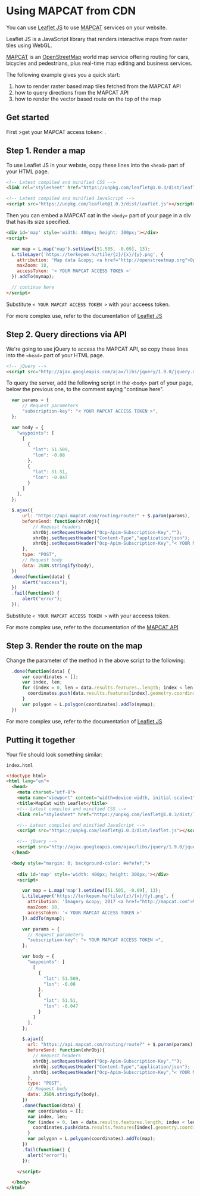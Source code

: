 # Using MAPCAT from CDN

You can use [Leaflet JS](http://leafletjs.org) to use [MAPCAT](http://mapcat.com) services on your website.

Leaflet JS is a JavaScript library that renders interactive maps from raster tiles using WebGL. 

[MAPCAT](https://mapcat.com) is an [OpenStreetMap](http://openstreetmap.org-based) world map service offering routing for cars, bicycles and pedestrians, plus real-time map editing and business services.

The following example gives you a quick start:

1. how to render raster based map tiles fetched from the MAPCAT API
2. how to query directions from the MAPCAT API
3. how to render the vector based route on the top of the map

## Get started

First >get your MAPCAT access token< .

## Step 1. Render a map

To use Leaflet JS in your webste, copy these lines into the ```<head>``` part of your HTML page.

```html
<!-- Latest compiled and minified CSS -->
<link rel="stylesheet" href="https://unpkg.com/leaflet@1.0.3/dist/leaflet.css" />

<!-- Latest compiled and minified JavaScript -->
<script src="https://unpkg.com/leaflet@1.0.3/dist/leaflet.js"></script>
```

Then you can embed a MAPCAT cat in the ```<body>``` part of your page in a div that has its size specified.

```html
<div id='map' style='width: 400px; height: 300px;'></div>
<script>

  var map = L.map('map').setView([51.505, -0.09], 13);
  L.tileLayer('https://terkepem.hu/tile/{z}/{x}/{y}.png', {
    attribution: 'Map data &copy; <a href="http://openstreetmap.org">OpenStreetMap</a> contributors, <a href="http://creativecommons.org/licenses/by-sa/2.0/">CC-BY-SA</a>, Imagery &copy; <a href="http://mapcat.com">MAPCAT</a>',
    maxZoom: 18,
    accessToken: '< YOUR MAPCAT ACCESS TOKEN >'
  }).addTo(mymap);

  // continue here
</script>
```

Substitute ```< YOUR MAPCAT ACCESS TOKEN >``` with your acceess token.

For more complex use, refer to the documentation of [Leaflet JS](http://leafletjs.org)

## Step 2. Query directions via API

We're going to use jQuery to access the MAPCAT API, so copy these lines into the ```<head>``` part of your HTML page.

```html
<!-- jQuery -->
<script src="http://ajax.googleapis.com/ajax/libs/jquery/1.9.0/jquery.min.js"></script>
```

To query the server, add the following script in the ```<body>``` part of your page, below the previous one, to the comment saying "continue here".

```javascript
  var params = {
      // Request parameters
      "subscription-key": "< YOUR MAPCAT ACCESS TOKEN >",
  };

  var body = {
    "waypoints": [
      [
        {
          "lat": 51.509,
          "lon": -0.08
        },
        {
          "lat": 51.51,
          "lon": -0.047
        }
      ]
    ],
  };

  $.ajax({
      url: "https://api.mapcat.com/routing/route?" + $.param(params),
      beforeSend: function(xhrObj){
          // Request headers
          xhrObj.setRequestHeader("Ocp-Apim-Subscription-Key","");
          xhrObj.setRequestHeader("Content-Type","application/json");
          xhrObj.setRequestHeader("Ocp-Apim-Subscription-Key","< YOUR MAPCAT ACCESS TOKEN >");
      },
      type: "POST",
      // Request body
      data: JSON.stringify(body),
  })
  .done(function(data) {
      alert("success");
  })
  .fail(function() {
      alert("error");
  });
```

Substitute ```< YOUR MAPCAT ACCESS TOKEN >``` with your acceess token.

For more complex use, refer to the documentation of the [MAPCAT API](https://portal.mapcat.com)

## Step 3. Render the route on the map

Change the parameter of the method in the above script to the following:

```javascript
  .done(function(data) {
      var coordinates = [];
      var index, len;
      for (index = 0, len = data.results.features..length; index < len; ++index) {
        coordinates.push(data.results.features[index].geometry.coordinates)
      }
      var polygon = L.polygon(coordinates).addTo(mymap);
  })
```

For more complex use, refer to the documentation of [Leaflet JS](http://leafletjs.org)

## Putting it together

Your file should look something similar:

`index.html`

```html
<!doctype html>
<html lang="en">
  <head>
    <meta charset="utf-8">
    <meta name="viewport" content="width=device-width, initial-scale=1">
    <title>MapCat with Leaflet</title>
    <!-- Latest compiled and minified CSS -->
    <link rel="stylesheet" href="https://unpkg.com/leaflet@1.0.3/dist/leaflet.css" />

    <!-- Latest compiled and minified JavaScript -->
    <script src="https://unpkg.com/leaflet@1.0.3/dist/leaflet.js"></script>

    <!-- jQuery -->
    <script src="http://ajax.googleapis.com/ajax/libs/jquery/1.9.0/jquery.min.js"></script>
  </head>

  <body style="margin: 0; background-color: #efefef;">
    
    <div id='map' style='width: 400px; height: 300px;'></div>
    <script>

      var map = L.map('map').setView([51.505, -0.09], 13);
      L.tileLayer('https://terkepem.hu/tile/{z}/{x}/{y}.png', {
        attribution: 'Imagery &copy; 2017 <a href="http://mapcat.com">MAPCAT</a>, Map data &copy; <a href="http://osm.org/copyright">OpenStreetMap</a contributors',
        maxZoom: 18,
        accessToken: '< YOUR MAPCAT ACCESS TOKEN >'
      }).addTo(mymap);

      var params = {
        // Request parameters
        "subscription-key": "< YOUR MAPCAT ACCESS TOKEN >",
      };

      var body = {
        "waypoints": [
          [
            {
              "lat": 51.509,
              "lon": -0.08
            },
            {
              "lat": 51.51,
              "lon": -0.047
            }
          ]
        ],
      };

      $.ajax({
        url: "https://api.mapcat.com/routing/route?" + $.param(params),
        beforeSend: function(xhrObj){
          // Request headers
          xhrObj.setRequestHeader("Ocp-Apim-Subscription-Key","");
          xhrObj.setRequestHeader("Content-Type","application/json");
          xhrObj.setRequestHeader("Ocp-Apim-Subscription-Key","< YOUR MAPCAT ACCESS TOKEN >");
        },
        type: "POST",
        // Request body
        data: JSON.stringify(body),
      })
      .done(function(data) {
        var coordinates = [];
        var index, len;
        for (index = 0, len = data.results.features.length; index < len; ++index) {
          coordinates.push(data.results.features[index].geometry.coordinates)
        }
        var polygon = L.polygon(coordinates).addTo(map);
      })
      .fail(function() {
        alert("error");
      });

    </script>

  </body>
</html>
```